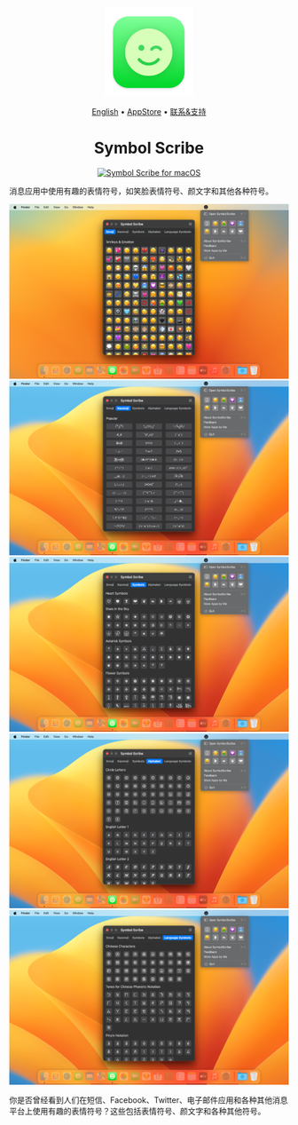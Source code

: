 <div align="center">
	<br />
	<br />
	<img src="./assets/logo.png" alt="Symbol Scribe LOGO" width="160" height="160">
  <p>
		<a href="./README.md">English</a> • 
    <a target="_blank" href="https://apps.apple.com/app/symbol-scribe/id6470879005">AppStore</a> • 
		<a target="_blank" href="https://wangchujiang.com/#/contact">联系&支持</a>
  </p>
	<h1>Symbol Scribe</h1>
  <!--rehype:style=border: 0;-->
  <p>
    <a target="_blank" href="https://apps.apple.com/app/symbol-scribe/id6470879005" title="Symbol Scribe for macOS"><img alt="Symbol Scribe for macOS" src="https://jaywcjlove.github.io/sb/download/macos.svg" height="51">
    </a>
  </p>
</div>

消息应用中使用有趣的表情符号，如笑脸表情符号、颜文字和其他各种符号。

![Symbol Scribe screenshots-1](./assets/screenshots-1.png)
![Symbol Scribe screenshots-2](./assets/screenshots-2.png)
![Symbol Scribe screenshots-3](./assets/screenshots-3.png)
![Symbol Scribe screenshots-4](./assets/screenshots-4.png)
![Symbol Scribe screenshots-5](./assets/screenshots-5.png)

你是否曾经看到人们在短信、Facebook、Twitter、电子邮件应用和各种其他消息平台上使用有趣的表情符号？这些包括表情符号、颜文字和各种其他符号。
